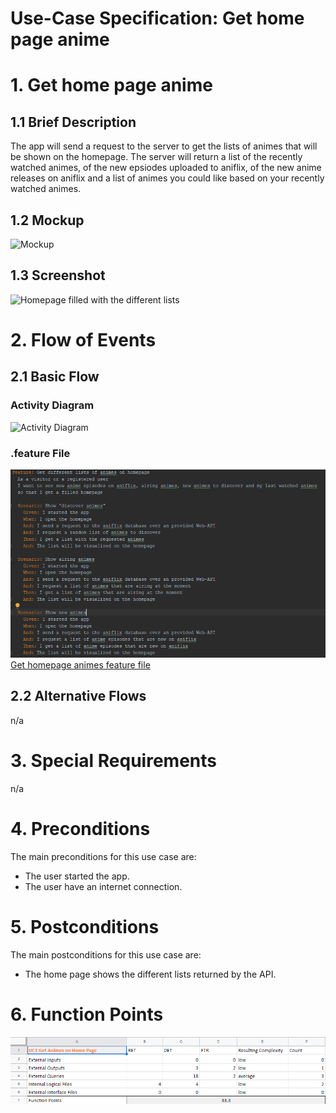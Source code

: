 # Use-Case Specification: Get home page anime

# 1. Get home page anime

## 1.1 Brief Description
The app will send a request to the server to get the lists of animes that will be shown on the homepage. The server will return a list of the recently watched animes, of the new epsiodes uploaded to aniflix, of the new anime releases on aniflix and a list of animes you could like based on your recently watched animes.

## 1.2 Mockup
![Mockup](https://raw.githubusercontent.com/d0mmi/Aniflix-App/master/docs/Mockups/UC_Get_Animes_Homepage.png)

## 1.3 Screenshot

![Homepage filled with the different lists](https://raw.githubusercontent.com/d0mmi/Aniflix-App/master/docs/Screenshot_HomePage.jpg)

# 2. Flow of Events

## 2.1 Basic Flow

### Activity Diagram
![Activity Diagram](https://raw.githubusercontent.com/d0mmi/Aniflix-App/master/docs/UC/Diagrams/activity_diagram_get_homepage_anime.png)

### .feature File

![.feature file](../feature%20files/feature%20HomePage.PNG)  
[Get homepage animes feature file](../feature%20files/feature%20HomePage.PNG)

## 2.2 Alternative Flows
n/a

# 3. Special Requirements
n/a

# 4. Preconditions
The main preconditions for this use case are:

 - The user started the app.
 - The user have an internet connection.

# 5. Postconditions

The main postconditions for this use case are:

 - The home page shows the different lists returned by the API.

# 6. Function Points
![Function Points](./Diagrams/uc1_fp.png)